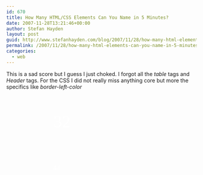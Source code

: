 ```yaml
---
id: 670
title: How Many HTML/CSS Elements Can You Name in 5 Minutes?
date: 2007-11-28T13:21:46+00:00
author: Stefan Hayden
layout: post
guid: http://www.stefanhayden.com/blog/2007/11/28/how-many-html-elements-can-you-name-in-5-minutes/
permalink: /2007/11/28/how-many-html-elements-can-you-name-in-5-minutes/
categories:
  - web
---
```

This is a sad score but I guess I just choked. I forgot all the <em>table</em> tags and <em>Header</em> tags. For the CSS I did not really miss anything core but more the specifics like <em>border-left-color</em>

<a href="http://www.justsayhi.com/bb/html_quiz" id="mingle2_badge" style="background: transparent url('http://assets.justsayhi.com/badges/974/913/html_elements.3bhoed86oh.jpg') no-repeat scroll left top; display: block; -moz-background-clip: -moz-initial; -moz-background-origin: -moz-initial; -moz-background-inline-policy: -moz-initial; height: 147px; width: 335px; text-decoration: none; color: #ffffff"><strong id="mingle2_badge_score" style="display: block; padding-left: 125px; padding-top: 44px; font-weight: normal; font-family: Times New Roman,Arial; font-size: 45px">32</strong></a>

<a href="http://www.justsayhi.com/bb/css_quiz" id="mingle2_badge" style="background: transparent url('http://assets.justsayhi.com/badges/926/904/css_properties.lbtx2ksmjk.jpg') no-repeat scroll left top; display: block; -moz-background-clip: -moz-initial; -moz-background-origin: -moz-initial; -moz-background-inline-policy: -moz-initial; height: 93px; width: 335px; text-decoration: none; color: #ffffff"><strong id="mingle2_badge_score" style="display: block; padding-left: 123px; padding-top: 20px; font-weight: normal; font-family: Times New Roman,Arial; font-size: 20px">44</strong></a>